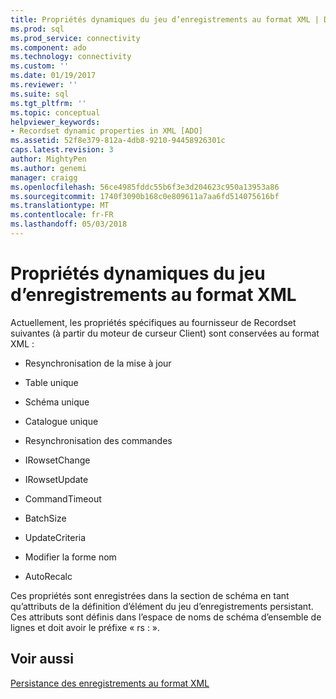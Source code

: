 ```yaml
---
title: Propriétés dynamiques du jeu d’enregistrements au format XML | Documents Microsoft
ms.prod: sql
ms.prod_service: connectivity
ms.component: ado
ms.technology: connectivity
ms.custom: ''
ms.date: 01/19/2017
ms.reviewer: ''
ms.suite: sql
ms.tgt_pltfrm: ''
ms.topic: conceptual
helpviewer_keywords:
- Recordset dynamic properties in XML [ADO]
ms.assetid: 52f8e379-812a-4db8-9210-94458926301c
caps.latest.revision: 3
author: MightyPen
ms.author: genemi
manager: craigg
ms.openlocfilehash: 56ce4985fddc55b6f3e3d204623c950a13953a86
ms.sourcegitcommit: 1740f3090b168c0e809611a7aa6fd514075616bf
ms.translationtype: MT
ms.contentlocale: fr-FR
ms.lasthandoff: 05/03/2018
---
```

# <a name="recordset-dynamic-properties-in-xml"></a>Propriétés dynamiques du jeu d’enregistrements au format XML
Actuellement, les propriétés spécifiques au fournisseur de Recordset suivantes (à partir du moteur de curseur Client) sont conservées au format XML :  
  
-   Resynchronisation de la mise à jour  
  
-   Table unique  
  
-   Schéma unique  
  
-   Catalogue unique  
  
-   Resynchronisation des commandes  
  
-   IRowsetChange  
  
-   IRowsetUpdate  
  
-   CommandTimeout  
  
-   BatchSize  
  
-   UpdateCriteria  
  
-   Modifier la forme nom  
  
-   AutoRecalc  
  
 Ces propriétés sont enregistrées dans la section de schéma en tant qu’attributs de la définition d’élément du jeu d’enregistrements persistant. Ces attributs sont définis dans l’espace de noms de schéma d’ensemble de lignes et doit avoir le préfixe « rs : ».  
  
## <a name="see-also"></a>Voir aussi  
 [Persistance des enregistrements au format XML](../../../ado/guide/data/persisting-records-in-xml-format.md)
